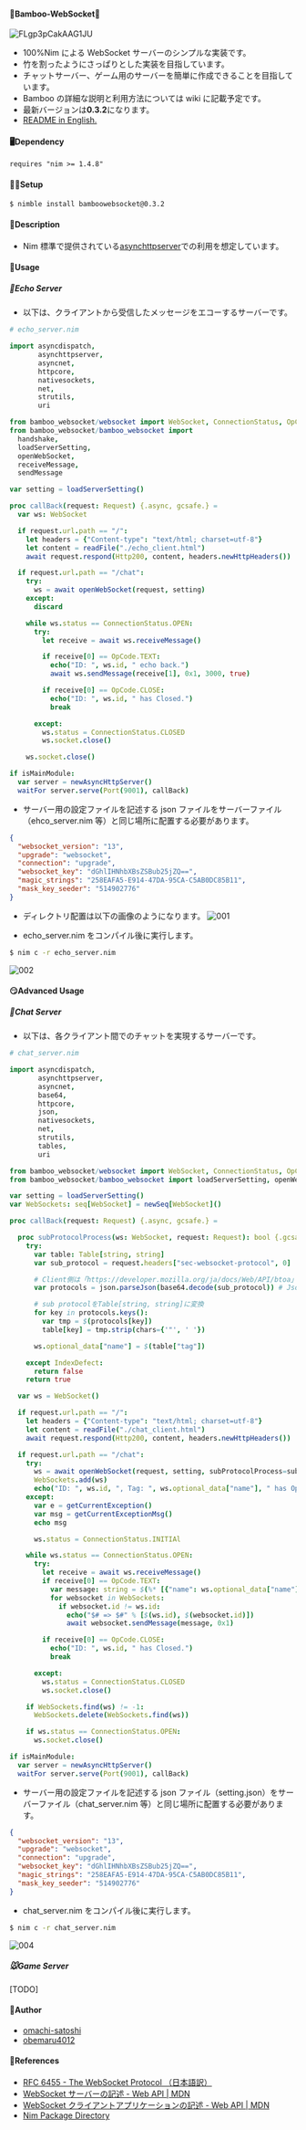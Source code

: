#### 🐼Bamboo-WebSocket🌿

![FLgp3pCakAAG1JU](https://user-images.githubusercontent.com/88951380/158893548-13a50cea-92ff-4506-acb8-202e5e5e317e.png)

- 100%Nim による WebSocket サーバーのシンプルな実装です。
- 竹を割ったようにさっぱりとした実装を目指しています。
- チャットサーバー、ゲーム用のサーバーを簡単に作成できることを目指しています。
- Bamboo の詳細な説明と利用方法については wiki に記載予定です。
- 最新バージョンは**0.3.2**になります。
- [README in English.](https://github.com/obemaru4012/bamboo_websocket/blob/master/README_en.md)

#### 🖥Dependency

`requires "nim >= 1.4.8"`

#### 👩‍💻Setup

```bash
$ nimble install bamboowebsocket@0.3.2
```

#### 🤔Description

- Nim 標準で提供されている[asynchttpserver](https://nim-lang.org/docs/asynchttpserver.html)での利用を想定しています。

#### 🤙Usage

##### 🐥Echo Server

- 以下は、クライアントから受信したメッセージをエコーするサーバーです。

```nim
# echo_server.nim

import asyncdispatch,
       asynchttpserver,
       asyncnet,
       httpcore,
       nativesockets,
       net,
       strutils,
       uri

from bamboo_websocket/websocket import WebSocket, ConnectionStatus, OpCode
from bamboo_websocket/bamboo_websocket import
  handshake,
  loadServerSetting,
  openWebSocket,
  receiveMessage,
  sendMessage

var setting = loadServerSetting()

proc callBack(request: Request) {.async, gcsafe.} =
  var ws: WebSocket

  if request.url.path == "/":
    let headers = {"Content-type": "text/html; charset=utf-8"}
    let content = readFile("./echo_client.html")
    await request.respond(Http200, content, headers.newHttpHeaders())

  if request.url.path == "/chat":
    try:
      ws = await openWebSocket(request, setting)
    except:
      discard

    while ws.status == ConnectionStatus.OPEN:
      try:
        let receive = await ws.receiveMessage()

        if receive[0] == OpCode.TEXT:
          echo("ID: ", ws.id, " echo back.")
          await ws.sendMessage(receive[1], 0x1, 3000, true)

        if receive[0] == OpCode.CLOSE:
          echo("ID: ", ws.id, " has Closed.")
          break

      except:
        ws.status = ConnectionStatus.CLOSED
        ws.socket.close()

    ws.socket.close()

if isMainModule:
  var server = newAsyncHttpServer()
  waitFor server.serve(Port(9001), callBack)

```

- サーバー用の設定ファイルを記述する json ファイルをサーバーファイル（ehco_server.nim 等）と同じ場所に配置する必要があります。

```json
{
  "websocket_version": "13",
  "upgrade": "websocket",
  "connection": "upgrade",
  "websocket_key": "dGhlIHNhbXBsZSBub25jZQ==",
  "magic_strings": "258EAFA5-E914-47DA-95CA-C5AB0DC85B11",
  "mask_key_seeder": "514902776"
}
```

- ディレクトリ配置は以下の画像のようになります。
  ![001](https://user-images.githubusercontent.com/88951380/165452751-9cb833f9-2214-4ea6-bde0-1818e1127d57.png)

- echo_server.nim をコンパイル後に実行します。

```bash
$ nim c -r echo_server.nim
```

![002](https://user-images.githubusercontent.com/88951380/165452764-32cb29a6-a2e3-42f9-a5a5-5926d57a462a.gif)

#### 😏Advanced Usage

##### 🐄Chat Server

- 以下は、各クライアント間でのチャットを実現するサーバーです。

```nim
# chat_server.nim

import asyncdispatch,
       asynchttpserver,
       asyncnet,
       base64,
       httpcore,
       json,
       nativesockets,
       net,
       strutils,
       tables,
       uri

from bamboo_websocket/websocket import WebSocket, ConnectionStatus, OpCode
from bamboo_websocket/bamboo_websocket import loadServerSetting, openWebSocket, receiveMessage, sendMessage

var setting = loadServerSetting()
var WebSockets: seq[WebSocket] = newSeq[WebSocket]()

proc callBack(request: Request) {.async, gcsafe.} =

  proc subProtocolProcess(ws: WebSocket, request: Request): bool {.gcsafe.} =
    try:
      var table: Table[string, string]
      var sub_protocol = request.headers["sec-websocket-protocol", 0]

      # Client側は「https://developer.mozilla.org/ja/docs/Web/API/btoa」でベー6エンコード実施。
      var protocols = json.parseJson(base64.decode(sub_protocol)) # JsonNode

      # sub protocolをTable[string, string]に変換
      for key in protocols.keys():
        var tmp = $(protocols[key])
        table[key] = tmp.strip(chars={'"', ' '})

      ws.optional_data["name"] = $(table["tag"])

    except IndexDefect:
      return false
    return true

  var ws = WebSocket()

  if request.url.path == "/":
    let headers = {"Content-type": "text/html; charset=utf-8"}
    let content = readFile("./chat_client.html")
    await request.respond(Http200, content, headers.newHttpHeaders())

  if request.url.path == "/chat":
    try:
      ws = await openWebSocket(request, setting, subProtocolProcess=subProtocolProcess)
      WebSockets.add(ws)
      echo("ID: ", ws.id, ", Tag: ", ws.optional_data["name"], " has Opened.")
    except:
      var e = getCurrentException()
      var msg = getCurrentExceptionMsg()
      echo msg

      ws.status = ConnectionStatus.INITIAl

    while ws.status == ConnectionStatus.OPEN:
      try:
        let receive = await ws.receiveMessage()
        if receive[0] == OpCode.TEXT:
          var message: string = $(%* [{"name": ws.optional_data["name"], "message": receive[1]}])
          for websocket in WebSockets:
            if websocket.id != ws.id:
              echo("$# => $#" % [$(ws.id), $(websocket.id)])
              await websocket.sendMessage(message, 0x1)

        if receive[0] == OpCode.CLOSE:
          echo("ID: ", ws.id, " has Closed.")
          break

      except:
        ws.status = ConnectionStatus.CLOSED
        ws.socket.close()

    if WebSockets.find(ws) != -1:
      WebSockets.delete(WebSockets.find(ws))

    if ws.status == ConnectionStatus.OPEN:
      ws.socket.close()

if isMainModule:
  var server = newAsyncHttpServer()
  waitFor server.serve(Port(9001), callBack)

```

- サーバー用の設定ファイルを記述する json ファイル（setting.json）をサーバーファイル（chat_server.nim 等）と同じ場所に配置する必要があります。

```json
{
  "websocket_version": "13",
  "upgrade": "websocket",
  "connection": "upgrade",
  "websocket_key": "dGhlIHNhbXBsZSBub25jZQ==",
  "magic_strings": "258EAFA5-E914-47DA-95CA-C5AB0DC85B11",
  "mask_key_seeder": "514902776"
}
```

- chat_server.nim をコンパイル後に実行します。

```bash
$ nim c -r chat_server.nim
```

![004](https://user-images.githubusercontent.com/88951380/173271545-15a22b29-7825-4b16-944e-ba1bc92b92ee.gif)

##### 🐭Game Server

[TODO]

#### 📝Author

- [omachi-satoshi](https://github.com/omachi-satoshi)
- [obemaru4012](https://github.com/obemaru4012)

#### 📖References

- [RFC 6455 - The WebSocket Protocol （日本語訳）](https://triple-underscore.github.io/RFC6455-ja.html)
- [WebSocket サーバーの記述 - Web API | MDN](https://developer.mozilla.org/ja/docs/Web/API/WebSockets_API/Writing_WebSocket_servers)
- [WebSocket クライアントアプリケーションの記述 - Web API | MDN](https://developer.mozilla.org/ja/docs/Web/API/WebSockets_API/Writing_WebSocket_client_applications)
- [Nim Package Directory](https://nimble.directory/pkg/bamboowebsocket)
